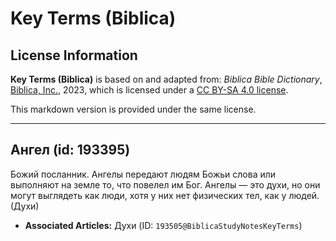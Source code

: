# Key Terms (Biblica)

## License Information

**Key Terms (Biblica)** is based on and adapted from: _Biblica Bible Dictionary_, [Biblica, Inc.](https://www.biblica.com/), 2023, which is licensed under a [CC BY-SA 4.0 license](https://creativecommons.org/licenses/by-sa/4.0/legalcode.en).

This markdown version is provided under the same license.



--------------------------------

## Ангел (id: 193395)

Божий посланник. Ангелы передают людям Божьи слова или выполняют на земле то, что повелел им Бог. Ангелы — это духи, но они могут выглядеть как люди, хотя у них нет физических тел, как у людей. (Духи)

* **Associated Articles:** Духи (ID: `193505@BiblicaStudyNotesKeyTerms`)

